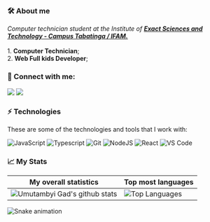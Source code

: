 ### 🛠 About me
<p>
  <em>
   Computer technician student at the Institute of <a href="http://www2.ifam.edu.br/campus/tabatinga/"> <b> Exact Sciences and Technology - Campus Tabatinga / IFAM.</b></a><br>
  </em>  <br>
1. <b>Computer Technician</b>;<br>
2. <b>Web Full kids Developer</b>;<br>
</p>

### 👥 Connect with me:
<p align="left">
<a href="https://www.linkedin.com/in/iury-luciano/"><img src="https://img.shields.io/badge/-Iury%20Luciano-333333?style=white&logo=linkedin"/></a>
<a href="mailto:iurylucianodeo@gmail.com"><img src="https://img.shields.io/badge/-iurylucianodeo@gmail.com-333333?style=white&logo=gmail"/></a>
</p>

### ⚡ Technologies

These are some of the technologies and tools that I work with:

  ![JavaScript](https://img.shields.io/badge/-JavaScript-333333?style=flat&logo=javascript)
  ![Typescript](https://img.shields.io/badge/-Typescript-333333?style=flat&logo=typescript)
  ![Git](https://img.shields.io/badge/-Git-333333?style=flat&logo=git)
  ![NodeJS](https://img.shields.io/badge/-NodeJS-333333?style=flat&logo=node.js)
  ![React](https://img.shields.io/badge/-React-333333?style=flat&logo=react)
  ![VS Code](https://img.shields.io/badge/-VS%20Code-333333?style=flat&logo=visual-studio-code)
  
### 📈 My Stats
|My overall statistics|Top most languages |
|------------------|-------------|
|![Umutambyi Gad's github stats](https://github-readme-stats.vercel.app/api?username=lunapkz&show_icons=true&hide_border=true&count_private=true&theme=tokyonight)|![Top Languages](https://github-readme-stats.vercel.app/api/top-langs/?username=lunapkz&langs_count=10&count_private=true&hide_border=true&theme=tokyonight&layout=compact)|

 ![Snake animation](https://github.com/Lunapkz/lunapkz/blob/main/.github/workflows/cobrinha.yml)
